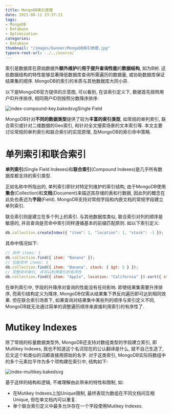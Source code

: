 ```yaml
---
title: MongoDB索引原理
date: 2021-08-11 23:37:21
tags:
- MongoDB
- Database
- Optimization
categories:
- Database
thumbnail: "/images/banner/MongoDB索引原理.jpg"
typora-root-url: ../../source/
---
```


索引是数据库在原始数据外**额外维护**的**用于提升查询性能**的**数据结构**, 如为B树. 这些数据结构的特性能够显著降低数据库查询所需遍历的数据量, 或协助数据库保证结果集的顺序. MongoDB的索引的本质与其他数据库大同小异.

以下是MongoDB官方提供的示意图, 可以看到, 在该索引定义下, 数据首先按照用户ID升序排序, 相同用户ID则按照分数降序排序:

![index-compound-key.bakedsvg](/images/MongoDB%E7%B4%A2%E5%BC%95%E5%8E%9F%E7%90%86/index-compound-key.bakedsvg.svg)Single Field 

MongoDB针对**不同的数据类型**提供了较为**丰富的索引类型**, 如常规的单列索引, 联合索引或针对二维数据的Geo索引, 和针对全文搜索场景的文本索引等. 本文主要讨论常规的单列索引和联合索引的实现原理, 及MongoDB的索引命中策略.

# 单列索引和联合索引

**单列索引**(Single Field Indexes)和**联合索引**(Compound Indexes)是几乎所有数据库都支持的索引类型.

正如名称中所指出的, 单列索引即针对特定列维护的索引结构, 由于MongoDB使用**集合**(Collection)和**文档**(Document)来描述其存储的表和行数据, 因此列的概念在此处也表述为**字段**(Field). MongoDB支持对常规字段和内嵌文档的常规字段建立单列索引.

联合索引则是建立在多个列上的索引. 与其他数据库类似, 联合索引对列的顺序是敏感的, 并且查询是否命中索引同样遵循基本的前缀匹配原则. 如以下索引定义:

```javascript
db.collection.createIndex({ "item": 1, "location": 1, "stock": -1 });
```

其命中情况如下:

```javascript
// 命中 items: 1
db.collection.find({ item: "Banana" });
// 仅能命中 items: 1
db.collection.find({ item: "Banana", stock: { $gt: 5 } });
// 完整命中索引, 并可以利用索引的有序性
db.collection.find({ item: "Apple", location: "California" }).sort({ stock: -1 });
```

在单列索引中, 字段的升降序对查询的性能没有任何影响. 即使结果集需要升序排序, 而索引结构定义为降序, MongoDB仅需从结果集下界反向遍历即可达到相同效果. 但在联合索引场景下, 如果查询对结果集中某些列的顺序与索引定义不同, MongoDB就无法通过简单的调整遍历顺序来直接利用索引的有序性了.

# Mutikey Indexes

除了常规的标量数据类型外, MongoDB还支持对数组类型的字段建立索引, 即Multikey Indexes, 我也不知道这个名词现在的公认翻译是什么, 就不自己生造了, 后文这个和类似的词都直接用原始的名字. 对于这类索引, MongoDB实际将数组中的多个元素拉平作为多个项构建在索引中, 结构如下:

![index-multikey.bakedsvg](/images/MongoDB%E7%B4%A2%E5%BC%95%E5%8E%9F%E7%90%86/index-multikey.bakedsvg.svg)

基于这样的结构和逻辑, 不难理解由此带来的特性和限制, 如:

* 在Mutikey Indexes上加Unique限制, 最终表现为数组在不同文档间互相Unique, 但在单文档内可以重复.
* 单个联合索引定义中最多允许存在一个字段使用Mutikey Indexes.

